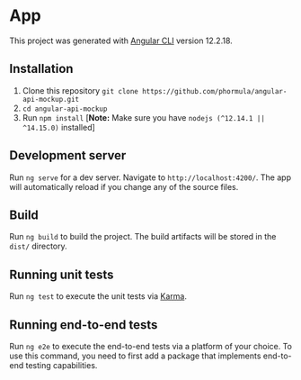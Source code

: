 # App

This project was generated with [Angular CLI](https://github.com/angular/angular-cli) version 12.2.18.

## Installation

1. Clone this repository `git clone https://github.com/phormula/angular-api-mockup.git`
2. `cd angular-api-mockup`
3. Run `npm install` [<b>Note:</b> Make sure you have `nodejs (^12.14.1 || ^14.15.0)` installed]

## Development server

Run `ng serve` for a dev server. Navigate to `http://localhost:4200/`. The app will automatically reload if you change any of the source files.

## Build

Run `ng build` to build the project. The build artifacts will be stored in the `dist/` directory.

## Running unit tests

Run `ng test` to execute the unit tests via [Karma](https://karma-runner.github.io).

## Running end-to-end tests

Run `ng e2e` to execute the end-to-end tests via a platform of your choice. To use this command, you need to first add a package that implements end-to-end testing capabilities.
